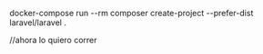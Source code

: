 docker-compose run --rm composer create-project --prefer-dist laravel/laravel .

//ahora lo quiero correr
